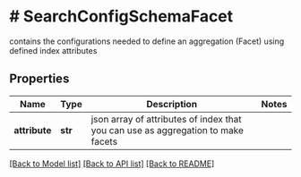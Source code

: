 # # SearchConfigSchemaFacet
contains the configurations needed to define an aggregation (Facet) using defined index attributes

## Properties 


Name | Type | Description | Notes
------------ | ------------- | ------------- | -------------
**attribute**| **str** | json array of attributes of index that you can use as aggregation to make facets  |


[[Back to Model list]](../../README.md#models) [[Back to API list]](../../README.md#endpoints) [[Back to README]](../../README.md)

